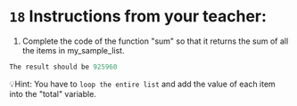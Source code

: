 
# `18` Instructions from your teacher:

1. Complete the code of the function "sum" so that it returns the sum of all the items in my_sample_list.
```js
The result should be 925960
```

💡Hint:
You have to `loop the entire list` and add the value of each item into the "total" variable.